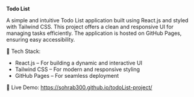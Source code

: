 **Todo List**

A simple and intuitive Todo List application built using React.js and styled with Tailwind CSS. This project offers a clean and responsive UI for managing tasks efficiently. The application is hosted on GitHub Pages, ensuring easy accessibility.

🚀 Tech Stack:

- React.js – For building a dynamic and interactive UI
- Tailwind CSS – For modern and responsive styling
- GitHub Pages – For seamless deployment
  
🔗 Live Demo: https://sohrab300.github.io/todoList-project/
